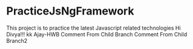 # PracticeJsNgFramework
This project is to practice the latest Javascript related technologies
Hi Divya!!!
kk
Ajay-HWB
Comment From Child Branch
Comment From Child Branch2
